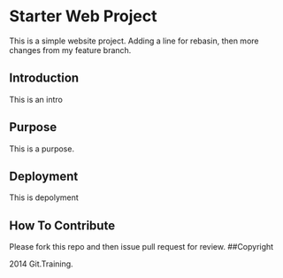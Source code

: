 # Starter Web Project 
This is a simple website project. Adding a line for rebasin, then more changes from my feature branch.  
## Introduction 
This is an intro 
## Purpose 
This is a purpose. 
## Deployment 
This is depolyment 
## How To Contribute 
Please fork this repo and then issue pull request for review. 
##Copyright 

2014 Git.Training. 